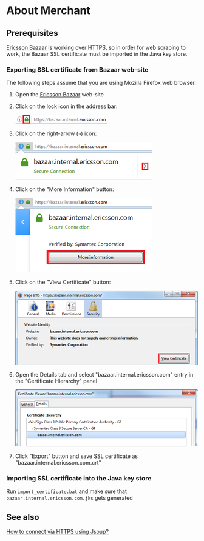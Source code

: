# About Merchant

## Prerequisites

[Ericsson Bazaar][bazaar] is working over HTTPS, so in order for web scraping to work, the Bazaar SSL certificate must be imported in the Java key store.

### Exporting SSL certificate from Bazaar web-site

The following steps assume that you are using Mozilla Firefox web browser.

1. Open the [Ericsson Bazaar][bazaar] web-site

1. Click on the lock icon in the address bar:

    ![](../img/ssl_0.png)

1. Click on the right-arrow (`>`) icon:

    ![](../img/ssl_1.png)

1. Click on the "More Information" button:

    ![](../img/ssl_2.png)

1. Click on the "View Certificate" button:

    ![](../img/ssl_3.png)

1. Open the Details tab and select "bazaar.internal.ericsson.com" entry in the "Certificate Hierarchy" panel

    ![](../img/ssl_4.png)

1. Click "Export" button and save SSL certificate as "bazaar.internal.ericsson.com.crt"

### Importing SSL certificate into the Java key store

Run `import_certificate.bat` and make sure that `bazaar.internal.ericsson.com.jks` gets generated

## See also

[How to connect via HTTPS using Jsoup?][jsoup-https]

[bazaar]:           https://bazaar.internal.ericsson.com/
[jsoup-https]:      http://stackoverflow.com/a/7745706